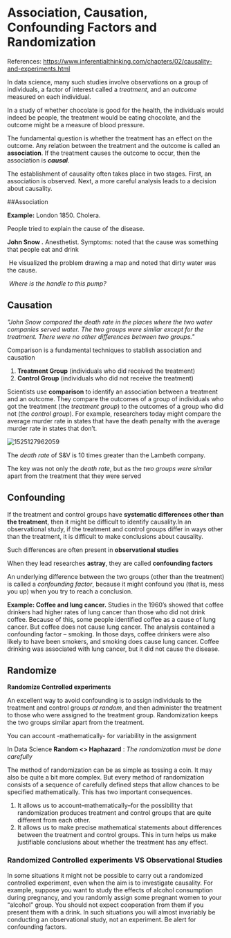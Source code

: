 # Association, Causation, Confounding Factors and Randomization

References: https://www.inferentialthinking.com/chapters/02/causality-and-experiments.html



 In data science, many such studies involve observations on a group of individuals, a factor of interest called a *treatment*, and an *outcome* measured on each individual.

 In a study of whether chocolate is good for the health, the individuals would indeed be people, the treatment would be eating chocolate, and the outcome might be a measure of blood pressure.



The fundamental question is whether the treatment has an effect on the outcome. Any relation between the treatment and the outcome is called an **association**. If the treatment causes the outcome to occur, then the association is ***causal***.



The establishment of causality often takes place in two stages. First, an association is observed. Next, a more careful analysis leads to a decision about causality.



##Association

**Example:** London 1850. Cholera.

People tried to explain the cause of the disease.

**John Snow .** Anesthetist. Symptoms: noted that the cause was something that people eat and drink

​	He visualized the problem drawing a map and noted that dirty water was the cause.

​	*Where is the handle to this pump?*



## Causation



*"John Snow compared the death rate in the places where the two water companies served water. The two groups were similar except for the treatment. There were no other differences between two groups."*

Comparison is a fundamental techniques to stablish association and causation

1. **Treatment Group** (individuals who did received the treatment)
2. **Control Group** (individuals who did not receive the treatment)

Scientists use **comparison** to identify an association between a treatment and an outcome. They compare the outcomes of a group of individuals who got the treatment (the *treatment group*) to the outcomes of a group who did not (the *control group*). For example, researchers today might compare the average murder rate in states that have the death penalty with the average murder rate in states that don’t.

![1525127962059](C:\Users\leandro.mora\Projects\DSTraining\FoundationsOfDataScience\images\johnsnow)

The *death rate* of S&V is 10 times greater than the Lambeth company.

The key was not only the *death rate*, but as the *two groups were similar* apart from the treatment that they were served





## Confounding

If the treatment and control groups have **systematic differences other than the treatment**, then it might be difficult to identify causality.In an observational study, if the treatment and control groups differ in ways other than the treatment, it is difficult to make conclusions about causality.



Such differences are often present in **observational studies**



When they lead researches **astray**, they are called **confounding factors**

An underlying difference between the two groups (other than the treatment) is called a *confounding factor*, because it might confound you (that is, mess you up) when you try to reach a conclusion.

**Example: Coffee and lung cancer.** Studies in the 1960’s showed that coffee drinkers had higher rates of lung cancer than those who did not drink coffee. Because of this, some people identified coffee as a cause of lung cancer. But coffee does not cause lung cancer. The analysis contained a confounding factor – smoking. In those days, coffee drinkers were also likely to have been smokers, and smoking does cause lung cancer. Coffee drinking was associated with lung cancer, but it did not cause the disease.



## Randomize



**Randomize Controlled experiments**  

An excellent way to avoid confounding is to assign individuals to the treatment and control groups *at random*, and then administer the treatment to those who were assigned to the treatment group. Randomization keeps the two groups similar apart from the treatment.

You can account -mathematically- for variability in the assignment

In Data Science **Random <> Haphazard** : *The randomization must be done carefully*

The method of randomization can be as simple as tossing a coin. It may also be quite a bit more complex. But every method of randomization consists of a sequence of carefully defined steps that allow chances to be specified mathematically. This has two important consequences.

1. It allows us to account–mathematically–for the possibility that randomization produces treatment and control groups that are quite different from each other.
2. It allows us to make precise mathematical statements about differences between the treatment and control groups. This in turn helps us make justifiable conclusions about whether the treatment has any effect.



### Randomized Controlled experiments VS Observational Studies



In some situations it might not be possible to carry out a randomized controlled experiment, even when the aim is to investigate causality. For example, suppose you want to study the effects of alcohol consumption during pregnancy, and you randomly assign some pregnant women to your “alcohol” group. You should not expect cooperation from them if you present them with a drink. In such situations you will almost invariably be conducting an observational study, not an experiment. Be alert for confounding factors.